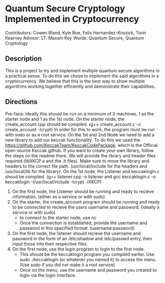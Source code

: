 # Quantum Secure Cryptology Implemented in Cryptocurrency

Contributors: Cowen Bland, Kyle Boe, Felix Hernandez-Kossick, Torin Kearney
Advisor: LT. Maxam
Key Words: Quantum Secure, Quantum Cryptology

## Description
This is a project to try and implement multiple quantum secure algorithms in a practical sense. To do this we chose to implement the said
algorithms in a cryptocurrency. We believe that this is the best way to show multiple algorithms working together efficiently and demonstrate
their capabilities.

## Directions
Pre-face: Ideally this should be run on a minimum of 2 machines, 1 as the starter node and 1 as the 1st node.
On the starter node, the create_account.cpp should be compiled. (g++ create_account.c -o create_account -lcrypt) In order for this to work, the program must be run with sudo or as a root service.
On the 1st and 2nd Node we need to add a new library to add our keccak functionality. 
To do this we used the https://github.com/KeccakTeam/KeccakCodePackage, which is the Official open source Keccak github. If you want to create your own library, follow the steps on the readme there. We will provide the library and header files required (libXKCP.a and the .h files). Make sure to move the library and headers to the correct file path. (usr/local/include for the headers and /usr/local/lib for the library).
On the 1st node, the Listener and keccaklogin.c shoud be compiled. (g++ listener.cpp -o listener and gcc keccaklogin.c -o keccaklogin -I/usr/local/include -lcrypt -lXKCP)

1. On the first node, the Listener should be running and ready to recieve information. (either as a service or with sudo)
2. On the starter, the create_account program should be running and ready to be connected to recieve the users username and password. (Ideally a service or with sudo)
   - to connect to the starter node, use nc <the ip of the starter node> <port specified>
   - Once the connection is established, provide the username and password in this specified format. (username:password)
4. On the first node, the listener should recieve the username and password in the form of an /etc/shadow and /etc/passwd entry, then input those into their respective files.
5. On the first node, use the login program to login to the first node.
   - This should be the keccaklogin program you compiled earlier. Use sudo ./keccaklogin (or whatever you named it) to access the menu. (Use sudo if you did not make it a root service)
   - Once on the menu, use the username and password you created to login via the login interface.
